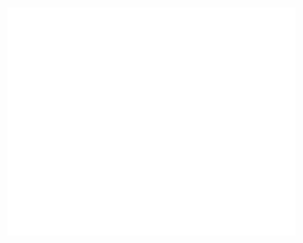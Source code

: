 <div align="center">
	<br>
		<img src="main.svg" width="800" height="400" alt="Click to see the source">
	<br>
</div>



<br>
<br>
<br>
<br>
<br>
<br>
